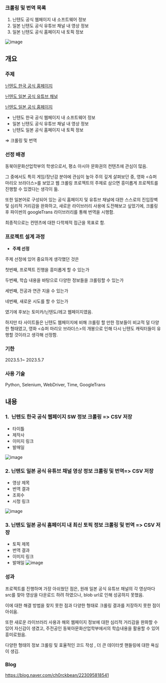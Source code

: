 ### 크롤링 및 번역 목록

1. 닌텐도 공식 웹페이지 내 소프트웨어 정보
2. 일본 닌텐도 공식 유튜브 채널 내 영상 정보
3. 일본 닌텐도 공식 홈페이지 내 토픽 정보

![image](https://github.com/ch0rckbean/webCrawling/assets/86273626/3d237d23-3ece-4a7b-a90b-770bbc1a0860)

## 개요

### **주제**

[닌텐도 한국 공식 홈페이지](https://www.nintendo.co.kr/)

[닌텐도 일본 공식 유튜브 채널](https://www.youtube.com/channel/UCkH3CcMfqww9RsZvPRPkAJA)

[닌텐도 일본 공식 홈페이지](https://topics.nintendo.co.jp/)

- 닌텐도 한국 공식 웹페이지 내 소프트웨어 정보
- 일본 닌텐도 공식 유튜브 채널 내 영상 정보
- 닌텐도 일본 공식 홈페이지 내 토픽 정보

⇒ 크롤링 및 번역

### **선정 배경**

동북아문화산업학부의 학생으로서, 평소 아시아 문화권의 컨텐츠에 관심이 많음. 

그 중에서도 특히 게임/장난감 분야에 관심이 높아 주의 깊게 살펴보던 중, 영화 <슈퍼 마리오 브라더스>를 보았고 웹 크롤링 프로젝트의 주제로 삼으면 흥미롭게 프로젝트를 진행할 수 있겠다는 생각이 듦. 

또한 일본어로 구성되어 있는 공식 홈페이지 및 유튜브 채널에 대한 스스로의 진입장벽 및 심리적 거리감을 완화하고, 새로운 라이브러리 사용에 도전해보고 싶었기에, 크롤링 후 파이썬의 googleTrans 라이브러리를 통해 번역을 시행함. 

최종적으로는 컨텐츠에 대한 다학제적 접근을 목표로 함.


### **프로젝트 설계 과정**

- **주제 선정**

주제 선정에 있어 중요하게 생각했던 것은

첫번째, 프로젝트 진행을 흥미롭게 할 수 있는가

두번째, 학습 내용을 바탕으로 다양한 정보들을 크롤링할 수 있는가

세번째, 전공과 연관 지을 수 있는가

네번째, 새로운 시도를 할 수 있는가

였기에 후보는 토미카/닌텐도/레고 웹페이지였음.

하지만 타 사이트들은 닌텐도 웹페이지에 비해 크롤링 할 만한 정보들이 비교적 덜 다양한 형태였고, 영화 <슈퍼 마리오 브라더스>의 개봉으로 인해 다시 닌텐도 캐릭터들이 유행할 것이라고 생각해 선정함.

### 기한

2023.5.1~ 2023.5.7 

### 사용 기술

Python, Selenium, WebDriver, Time, GoogleTrans

## 내용

### **1.**  닌텐도 한국 공식 웹페이지 SW 정보 크롤링 => CSV 저장

- 타이틀
- 제작사
- 이미지 링크
- 발매일

![image](https://github.com/ch0rckbean/webCrawling/assets/86273626/b0a40ba5-2503-4f57-a6e2-770031b4f3ec)


### **2.** 닌텐도 일본 공식 유튜브 채널 영상 정보 크롤링 및 번역=> CSV 저장

- 영상 제목
- 번역 결과
- 조회수
- 시청 링크

![image](https://github.com/ch0rckbean/webCrawling/assets/86273626/03807153-7676-4200-b3b4-a07e4772377e)


### **3.** 닌텐도 일본 공식 홈페이지 내 최신 토픽 정보 크롤링 및 번역 => CSV 저장

- 토픽 제목
- 번역 결과
- 이미지 링크
- 발매일
![image](https://github.com/ch0rckbean/webCrawling/assets/86273626/14246a72-bf5a-459c-a2d2-b1845412d341)



### 성과

프로젝트를 진행하며 가장 아쉬웠던 점은, 원래 일본 공식 유튜브 채널의 각 영상마다 src를 찾아 영상을 다운로드 하려 하였으나, blob url로 인해 성공하지 못했음. 

이에 대한 해결 방법을 찾지 못한 점과 다양한 형태로 크롤링 결과를 저장하지 못한 점이 아쉬움.

또한 새로운 라이브러리 사용과 해외 웹페이지 정보에 대한 심리적 거리감을 완화할 수 있어 자신감이 생겼고, 주전공인 동북아문화산업학부에서의 학습내용을 활용할 수 있어 흥미로웠음.

다양한 형태의 정보 크롤링 및 효율적인 코드 작성 , 더 큰 데이터셋 핸들링에 대한 욕심이 생김.


### Blog

https://blog.naver.com/ch0rckbean/223095818541
